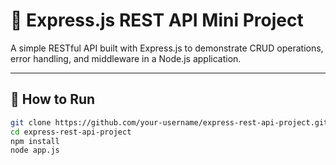 # 🧠 Express.js REST API Mini Project

A simple RESTful API built with Express.js to demonstrate CRUD operations, error handling, and middleware in a Node.js application.

---

## 🔧 How to Run

```bash
git clone https://github.com/your-username/express-rest-api-project.git
cd express-rest-api-project
npm install
node app.js
